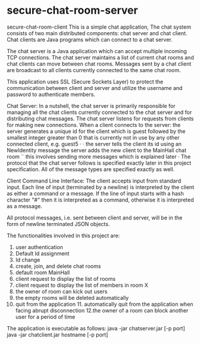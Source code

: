 # secure-chat-room-server

secure-chat-room-client
This is a simple chat application, The chat system consists of two main distributed components: chat server and chat client. 
Chat clients are Java programs which can connect to a chat server.

The chat server is a Java application which can accept multiple incoming TCP connections. 
The chat server maintains a list of current chat rooms and chat clients can move between chat rooms.
Messages sent by a chat client are broadcast to all clients currently connected to the same chat room.

This application uses SSL (Secure Sockets Layer) to protect the communication between client and server 
and utilize the username and password to authenticate members.

Chat Server: In a nutshell, the chat server is primarily responsible for managing all the chat clients currently 
connected to the chat server and for distributing chat messages. The chat server listens for requests from clients 
for making new connections. When a client connects to the server: the server generates a unique id for the client 
which is guest followed by the smallest integer greater than 0 that is currently not in use by any other connected 
client, e.g. guest5 · · the server tells the client its id using an NewIdentity message the server adds the new 
client to the MainHall chat room ¨ this involves sending more messages which is explained later · The protocol that 
the chat server follows is specified exactly later in this project specification. All of the message types are specified 
exactly as well.

Client Command Line Interface: The client accepts input from standard input. Each line of input 
(terminated by a newline) is interpreted by the client as either a command or a message. 
If the line of input starts with a hash character "#" then it is interpreted as a command, otherwise it is interpreted as a message.

All protocol messages, i.e. sent between client and server, will be in the form of newline terminated JSON objects.

The functionalities involved in this project are: 
1. user authentication 
2. Default Id assignment 
3. Id change 
4. create, join, and delete chat rooms 
5. default room MainHall 
6. client request to display the list of rooms 
7. client request to display the list of members in room X 
8. the owner of room can kick out users 
9. the empty rooms will be deleted automatically 
10. quit from the application 11. automatically quit from the application when facing abrupt disconnection 
12.the owner of a room can block another user for a period of time

The application is executable as follows: 
java -jar chatserver.jar [-p port] 
java -jar chatclient.jar hostname [-p port]
